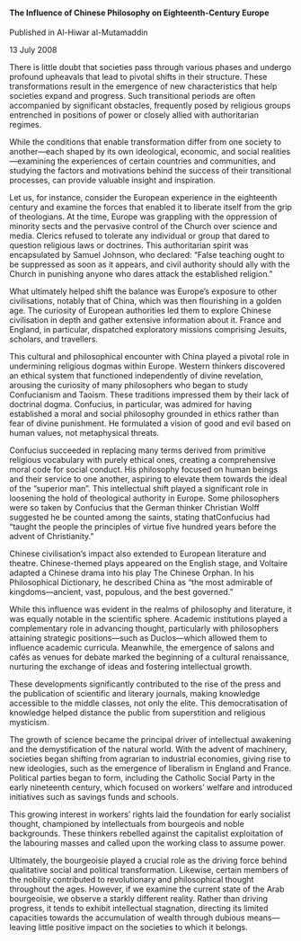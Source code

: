 <h4>The Influence of Chinese Philosophy on Eighteenth-Century Europe</h4>

Published in Al-Hiwar al-Mutamaddin

13 July 2008

There is little doubt that societies pass through various phases and undergo profound upheavals that lead to pivotal shifts in their structure. These transformations result in the emergence of new characteristics that help societies expand and progress. Such transitional periods are often accompanied by significant obstacles, frequently posed by religious groups entrenched in positions of power or closely allied with authoritarian regimes.

While the conditions that enable transformation differ from one society to another—each shaped by its own ideological, economic, and social realities—examining the experiences of certain countries and communities, and studying the factors and motivations behind the success of their transitional processes, can provide valuable insight and inspiration.

Let us, for instance, consider the European experience in the eighteenth century and examine the forces that enabled it to liberate itself from the grip of theologians. At the time, Europe was grappling with the oppression of minority sects and the pervasive control of the Church over science and media. Clerics refused to tolerate any individual or group that dared to question religious laws or doctrines. This authoritarian spirit was encapsulated by Samuel Johnson, who declared: “False teaching ought to be suppressed as soon as it appears, and civil authority should ally with the Church in punishing anyone who dares attack the established religion.”

What ultimately helped shift the balance was Europe’s exposure to other civilisations, notably that of China, which was then flourishing in a golden age. The curiosity of European authorities led them to explore Chinese civilisation in depth and gather extensive information about it. France and England, in particular, dispatched exploratory missions comprising Jesuits, scholars, and travellers.

This cultural and philosophical encounter with China played a pivotal role in undermining religious dogmas within Europe. Western thinkers discovered an ethical system that functioned independently of divine revelation, arousing the curiosity of many philosophers who began to study Confucianism and Taoism. These traditions impressed them by their lack of doctrinal dogma. Confucius, in particular, was admired for having established a moral and social philosophy grounded in ethics rather than fear of divine punishment. He formulated a vision of good and evil based on human values, not metaphysical threats.

Confucius succeeded in replacing many terms derived from primitive religious vocabulary with purely ethical ones, creating a comprehensive moral code for social conduct. His philosophy focused on human beings and their service to one another, aspiring to elevate them towards the ideal of the “superior man”. This intellectual shift played a significant role in loosening the hold of theological authority in Europe. Some philosophers were so taken by Confucius that the German thinker Christian Wolff suggested he be counted among the saints, stating thatConfucius had “taught the people the principles of virtue five hundred years before the advent of Christianity.”

Chinese civilisation’s impact also extended to European literature and theatre. Chinese-themed plays appeared on the English stage, and Voltaire adapted a Chinese drama into his play The Chinese Orphan. In his Philosophical Dictionary, he described China as “the most admirable of kingdoms—ancient, vast, populous, and the best governed.”

While this influence was evident in the realms of philosophy and literature, it was equally notable in the scientific sphere. Academic institutions played a complementary role in advancing thought, particularly with philosophers attaining strategic positions—such as Duclos—which allowed them to influence academic curricula. Meanwhile, the emergence of salons and cafés as venues for debate marked the beginning of a cultural renaissance, nurturing the exchange of ideas and fostering intellectual growth.

These developments significantly contributed to the rise of the press and the publication of scientific and literary journals, making knowledge accessible to the middle classes, not only the elite. This democratisation of knowledge helped distance the public from superstition and religious mysticism.

The growth of science became the principal driver of intellectual awakening and the demystification of the natural world. With the advent of machinery, societies began shifting from agrarian to industrial economies, giving rise to new ideologies, such as the emergence of liberalism in England and France. Political parties began to form, including the Catholic Social Party in the early nineteenth century, which focused on workers’ welfare and introduced initiatives such as savings funds and schools.

This growing interest in workers’ rights laid the foundation for early socialist thought, championed by intellectuals from bourgeois and noble backgrounds. These thinkers rebelled against the capitalist exploitation of the labouring masses and called upon the working class to assume power.

Ultimately, the bourgeoisie played a crucial role as the driving force behind qualitative social and political transformation. Likewise, certain members of the nobility contributed to revolutionary and philosophical thought throughout the ages. However, if we examine the current state of the Arab bourgeoisie, we observe a starkly different reality. Rather than driving progress, it tends to exhibit intellectual stagnation, directing its limited capacities towards the accumulation of wealth through dubious means—leaving little positive impact on the societies to which it belongs.